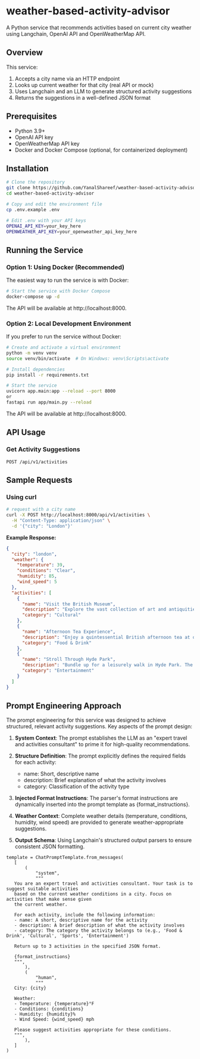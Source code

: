 # weather-based-activity-advisor
A Python service that recommends activities based on current city weather using Langchain, OpenAI API and OpenWeatherMap API.

## Overview

This service:
1. Accepts a city name via an HTTP endpoint
2. Looks up current weather for that city (real API or mock)
3. Uses Langchain and an LLM to generate structured activity suggestions
4. Returns the suggestions in a well-defined JSON format



## Prerequisites
- Python 3.9+
- OpenAI API key
- OpenWeatherMap API key
- Docker and Docker Compose (optional, for containerized deployment)

## Installation
```bash
# Clone the repository
git clone https://github.com/YanalShareef/weather-based-activity-advisor.git
cd weather-based-activity-advisor

# Copy and edit the environment file
cp .env.example .env

# Edit .env with your API keys
OPENAI_API_KEY=your_key_here
OPENWEATHER_API_KEY=your_openweather_api_key_here
```

## Running the Service

### Option 1: Using Docker (Recommended)

The easiest way to run the service is with Docker:

```bash
# Start the service with Docker Compose
docker-compose up -d
```

The API will be available at http://localhost:8000.

### Option 2: Local Development Environment

If you prefer to run the service without Docker:



```bash
# Create and activate a virtual environment
python -m venv venv
source venv/bin/activate  # On Windows: venv\Scripts\activate

# Install dependencies
pip install -r requirements.txt

# Start the service
uvicorn app.main:app --reload --port 8000
or 
fastapi run app/main.py --reload
```
The API will be available at http://localhost:8000.
## API Usage

### Get Activity Suggestions

```
POST /api/v1/activities
```

## Sample Requests

### Using curl

```bash
# request with a city name
curl -X POST http://localhost:8000/api/v1/activities \
  -H "Content-Type: application/json" \
  -d '{"city": "London"}'
```

**Example Response:**

```json
{
  "city": "london",
  "weather": {
    "temperature": 39,
    "conditions": "Clear",
    "humidity": 85,
    "wind_speed": 5
  },
  "activities": [
    {
      "name": "Visit the British Museum",
      "description": "Explore the vast collection of art and antiquities from around the world at the British Museum. It's a perfect indoor activity to stay warm and get culturally enriched.",
      "category": "Cultural"
    },
    {
      "name": "Afternoon Tea Experience",
      "description": "Enjoy a quintessential British afternoon tea at one of London's historic hotels or tea rooms. A cozy way to spend an afternoon indoors.",
      "category": "Food & Drink"
    },
    {
      "name": "Stroll Through Hyde Park",
      "description": "Bundle up for a leisurely walk in Hyde Park. The clear weather is ideal for enjoying the serene beauty of one of London's largest parks.",
      "category": "Entertainment"
    }
  ]
}
```

## Prompt Engineering Approach

The prompt engineering for this service was designed to achieve structured, relevant activity suggestions. Key aspects of the prompt design:

1. **System Context**: The prompt establishes the LLM as an "expert travel and activities consultant" to prime it for high-quality recommendations.

2. **Structure Definition**: The prompt explicitly defines the required fields for each activity:
   - name: Short, descriptive name
   - description: Brief explanation of what the activity involves
   - category: Classification of the activity type
   
3. **Injected Format Instructions**: The parser's format instructions are dynamically inserted into the prompt template as {format_instructions}. 
   
4. **Weather Context**: Complete weather details (temperature, conditions, humidity, wind speed) are provided to generate weather-appropriate suggestions.

5. **Output Schema**: Using Langchain's structured output parsers to ensure consistent JSON formatting.


```
template = ChatPromptTemplate.from_messages(
   [
       (
           "system",
           """
   You are an expert travel and activities consultant. Your task is to suggest suitable activities
   based on the current weather conditions in a city. Focus on activities that make sense given
   the current weather.

   For each activity, include the following information:
   - name: A short, descriptive name for the activity
   - description: A brief description of what the activity involves
   - category: The category the activity belongs to (e.g., 'Food & Drink', 'Cultural', 'Sports', 'Entertainment')

   Return up to 3 activities in the specified JSON format.

   {format_instructions}
   """,
       ),
       (
           "human",
           """
   City: {city}

   Weather:
   - Temperature: {temperature}°F
   - Conditions: {conditions}
   - Humidity: {humidity}%
   - Wind Speed: {wind_speed} mph

   Please suggest activities appropriate for these conditions.
   """,
       ),
   ]
)
```